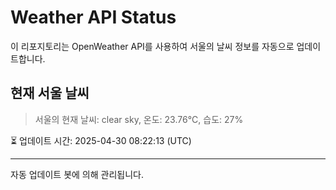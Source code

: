 
# Weather API Status

이 리포지토리는 OpenWeather API를 사용하여 서울의 날씨 정보를 자동으로 업데이트합니다.

## 현재 서울 날씨
> 서울의 현재 날씨: clear sky, 온도: 23.76°C, 습도: 27%

⏳ 업데이트 시간: 2025-04-30 08:22:13 (UTC)

---
자동 업데이트 봇에 의해 관리됩니다.
